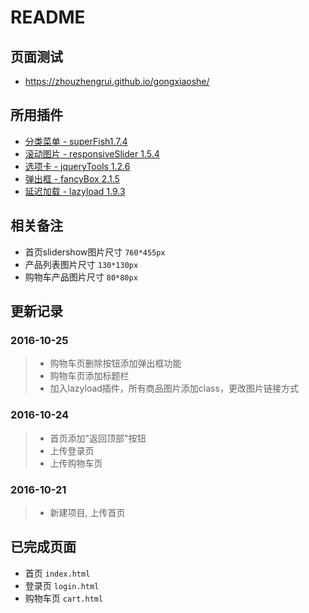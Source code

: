 # README

## 页面测试

- <https://zhouzhengrui.github.io/gongxiaoshe/>

## 所用插件

- [分类菜单 - superFish1.7.4](http://users.tpg.com.au/j_birch/plugins/superfish/)
- [滚动图片 - responsiveSlider 1.5.4](http://responsiveslides.com/)
- [选项卡 - jqueryTools 1.2.6](http://jquerytools.github.io/)
- [弹出框 - fancyBox 2.1.5](http://fancyapps.com/fancybox/)
- [延迟加载 - lazyload 1.9.3](http://www.appelsiini.net/projects/lazyload)

## 相关备注

- 首页slidershow图片尺寸 `760*455px`
- 产品列表图片尺寸 `130*130px`
- 购物车产品图片尺寸 `80*80px`

## 更新记录

### 2016-10-25

> - 购物车页删除按钮添加弹出框功能
> - 购物车页添加标题栏
> - 加入lazyload插件，所有商品图片添加class，更改图片链接方式

### 2016-10-24

> - 首页添加"返回顶部"按钮
> - 上传登录页
> - 上传购物车页

### 2016-10-21

> - 新建项目, 上传首页

## 已完成页面

- 首页 `index.html`
- 登录页 `login.html`
- 购物车页 `cart.html`
